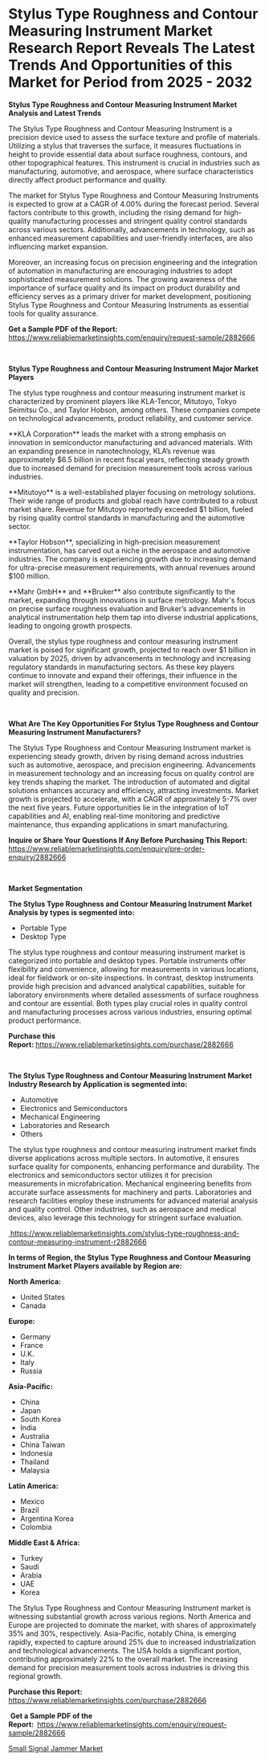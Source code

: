 <p><h1>Stylus Type Roughness and Contour Measuring Instrument Market Research Report Reveals The Latest Trends And Opportunities of this Market for Period from 2025 - 2032</h1></p><p><strong>Stylus Type Roughness and Contour Measuring Instrument Market Analysis and Latest Trends</strong></p>
<p><p>The Stylus Type Roughness and Contour Measuring Instrument is a precision device used to assess the surface texture and profile of materials. Utilizing a stylus that traverses the surface, it measures fluctuations in height to provide essential data about surface roughness, contours, and other topographical features. This instrument is crucial in industries such as manufacturing, automotive, and aerospace, where surface characteristics directly affect product performance and quality.</p><p>The market for Stylus Type Roughness and Contour Measuring Instruments is expected to grow at a CAGR of 4.00% during the forecast period. Several factors contribute to this growth, including the rising demand for high-quality manufacturing processes and stringent quality control standards across various sectors. Additionally, advancements in technology, such as enhanced measurement capabilities and user-friendly interfaces, are also influencing market expansion. </p><p>Moreover, an increasing focus on precision engineering and the integration of automation in manufacturing are encouraging industries to adopt sophisticated measurement solutions. The growing awareness of the importance of surface quality and its impact on product durability and efficiency serves as a primary driver for market development, positioning Stylus Type Roughness and Contour Measuring Instruments as essential tools for quality assurance.</p></p>
<p><strong>Get a Sample PDF of the Report:&nbsp;</strong> <a href="https://www.reliablemarketinsights.com/enquiry/request-sample/2882666?utm_campaign=2947&utm_medium=2&utm_source=Github&utm_content=ia&utm_term=13032025&utm_id=stylus-type-roughness-and-contour-measuring-instrument">https://www.reliablemarketinsights.com/enquiry/request-sample/2882666</a></p>
<p>&nbsp;</p>
<p><strong>Stylus Type Roughness and Contour Measuring Instrument Major Market Players</strong></p>
<p><p>The stylus type roughness and contour measuring instrument market is characterized by prominent players like KLA-Tencor, Mitutoyo, Tokyo Seimitsu Co., and Taylor Hobson, among others. These companies compete on technological advancements, product reliability, and customer service.</p><p>**KLA Corporation** leads the market with a strong emphasis on innovation in semiconductor manufacturing and advanced materials. With an expanding presence in nanotechnology, KLA’s revenue was approximately $6.5 billion in recent fiscal years, reflecting steady growth due to increased demand for precision measurement tools across various industries.</p><p>**Mitutoyo** is a well-established player focusing on metrology solutions. Their wide range of products and global reach have contributed to a robust market share. Revenue for Mitutoyo reportedly exceeded $1 billion, fueled by rising quality control standards in manufacturing and the automotive sector.</p><p>**Taylor Hobson**, specializing in high-precision measurement instrumentation, has carved out a niche in the aerospace and automotive industries. The company is experiencing growth due to increasing demand for ultra-precise measurement requirements, with annual revenues around $100 million.</p><p>**Mahr GmbH** and **Bruker** also contribute significantly to the market, expanding through innovations in surface metrology. Mahr's focus on precise surface roughness evaluation and Bruker’s advancements in analytical instrumentation help them tap into diverse industrial applications, leading to ongoing growth prospects.</p><p>Overall, the stylus type roughness and contour measuring instrument market is poised for significant growth, projected to reach over $1 billion in valuation by 2025, driven by advancements in technology and increasing regulatory standards in manufacturing sectors. As these key players continue to innovate and expand their offerings, their influence in the market will strengthen, leading to a competitive environment focused on quality and precision.</p></p>
<p>&nbsp;</p>
<p><strong>What Are The Key Opportunities For Stylus Type Roughness and Contour Measuring Instrument Manufacturers?</strong></p>
<p><p>The Stylus Type Roughness and Contour Measuring Instrument market is experiencing steady growth, driven by rising demand across industries such as automotive, aerospace, and precision engineering. Advancements in measurement technology and an increasing focus on quality control are key trends shaping the market. The introduction of automated and digital solutions enhances accuracy and efficiency, attracting investments. Market growth is projected to accelerate, with a CAGR of approximately 5-7% over the next five years. Future opportunities lie in the integration of IoT capabilities and AI, enabling real-time monitoring and predictive maintenance, thus expanding applications in smart manufacturing.</p></p>
<p><strong>Inquire or Share Your Questions If Any Before Purchasing This Report:</strong> <a href="https://www.reliablemarketinsights.com/enquiry/pre-order-enquiry/2882666?utm_campaign=2947&utm_medium=2&utm_source=Github&utm_content=ia&utm_term=13032025&utm_id=stylus-type-roughness-and-contour-measuring-instrument">https://www.reliablemarketinsights.com/enquiry/pre-order-enquiry/2882666</a></p>
<p>&nbsp;</p>
<p><strong>Market Segmentation</strong></p>
<p><strong>The Stylus Type Roughness and Contour Measuring Instrument Market Analysis by types is segmented into:</strong></p>
<p><ul><li>Portable Type</li><li>Desktop Type</li></ul></p>
<p><p>The stylus type roughness and contour measuring instrument market is categorized into portable and desktop types. Portable instruments offer flexibility and convenience, allowing for measurements in various locations, ideal for fieldwork or on-site inspections. In contrast, desktop instruments provide high precision and advanced analytical capabilities, suitable for laboratory environments where detailed assessments of surface roughness and contour are essential. Both types play crucial roles in quality control and manufacturing processes across various industries, ensuring optimal product performance.</p></p>
<p><strong>Purchase this Report:&nbsp;</strong><a href="https://www.reliablemarketinsights.com/purchase/2882666?utm_campaign=2947&utm_medium=2&utm_source=Github&utm_content=ia&utm_term=13032025&utm_id=stylus-type-roughness-and-contour-measuring-instrument">https://www.reliablemarketinsights.com/purchase/2882666</a></p>
<p>&nbsp;</p>
<p><strong>The Stylus Type Roughness and Contour Measuring Instrument Market Industry Research by Application is segmented into:</strong></p>
<p><ul><li>Automotive</li><li>Electronics and Semiconductors</li><li>Mechanical Engineering</li><li>Laboratories and Research</li><li>Others</li></ul></p>
<p><p>The stylus type roughness and contour measuring instrument market finds diverse applications across multiple sectors. In automotive, it ensures surface quality for components, enhancing performance and durability. The electronics and semiconductors sector utilizes it for precision measurements in microfabrication. Mechanical engineering benefits from accurate surface assessments for machinery and parts. Laboratories and research facilities employ these instruments for advanced material analysis and quality control. Other industries, such as aerospace and medical devices, also leverage this technology for stringent surface evaluation.</p></p>
<p><a href="https://www.reliablemarketinsights.com/stylus-type-roughness-and-contour-measuring-instrument-r2882666?utm_campaign=2947&utm_medium=2&utm_source=Github&utm_content=ia&utm_term=13032025&utm_id=stylus-type-roughness-and-contour-measuring-instrument">&nbsp;https://www.reliablemarketinsights.com/stylus-type-roughness-and-contour-measuring-instrument-r2882666</a></p>
<p><strong>In terms of Region, the Stylus Type Roughness and Contour Measuring Instrument Market Players available by Region are:</strong></p>
<p>
    <p> <strong> North America: </strong>
        <ul>
            <li>United States</li>
            <li>Canada</li>
        </ul>
        </p> 
    <p> <strong> Europe: </strong>
        <ul>
            <li>Germany</li>
            <li>France</li>
            <li>U.K.</li>
            <li>Italy</li>
            <li>Russia</li>
        </ul>
        </p> 
    <p> <strong> Asia-Pacific: </strong>
        <ul>
            <li>China</li>
            <li>Japan</li>
            <li>South Korea</li>
            <li>India</li>
            <li>Australia</li>
            <li>China Taiwan</li>
            <li>Indonesia</li>
            <li>Thailand</li>
            <li>Malaysia</li>
        </ul>
        </p> 
    <p> <strong> Latin America: </strong>
        <ul>
            <li>Mexico</li>
            <li>Brazil</li>
            <li>Argentina Korea</li>
            <li>Colombia</li>
        </ul>
        </p> 
    <p> <strong> Middle East & Africa: </strong>
        <ul>
            <li>Turkey</li>
            <li>Saudi</li>
            <li>Arabia</li>
            <li>UAE</li>
            <li>Korea</li>
        </ul>
    </p>
    </p>
<p><p>The Stylus Type Roughness and Contour Measuring Instrument market is witnessing substantial growth across various regions. North America and Europe are projected to dominate the market, with shares of approximately 35% and 30%, respectively. Asia-Pacific, notably China, is emerging rapidly, expected to capture around 25% due to increased industrialization and technological advancements. The USA holds a significant portion, contributing approximately 22% to the overall market. The increasing demand for precision measurement tools across industries is driving this regional growth.</p></p>
<p><strong>Purchase this Report: </strong><a href="https://www.reliablemarketinsights.com/purchase/2882666?utm_campaign=2947&utm_medium=2&utm_source=Github&utm_content=ia&utm_term=13032025&utm_id=stylus-type-roughness-and-contour-measuring-instrument">https://www.reliablemarketinsights.com/purchase/2882666</a></p>
<p>&nbsp;<strong>Get a Sample PDF of the Report:&nbsp;&nbsp;</strong><a href="https://www.reliablemarketinsights.com/enquiry/request-sample/2882666?utm_campaign=2947&utm_medium=2&utm_source=Github&utm_content=ia&utm_term=13032025&utm_id=stylus-type-roughness-and-contour-measuring-instrument">https://www.reliablemarketinsights.com/enquiry/request-sample/2882666</a></p>
<p><strong></strong></p>
<p><p><a href="https://github.com/djembashote/Market-Research-Report-List-1/blob/main/small-signal-jammer-market.md?utm_campaign=2947&utm_medium=2&utm_source=Github&utm_content=ia&utm_term=13032025&utm_id=stylus-type-roughness-and-contour-measuring-instrument">Small Signal Jammer Market</a></p></p>